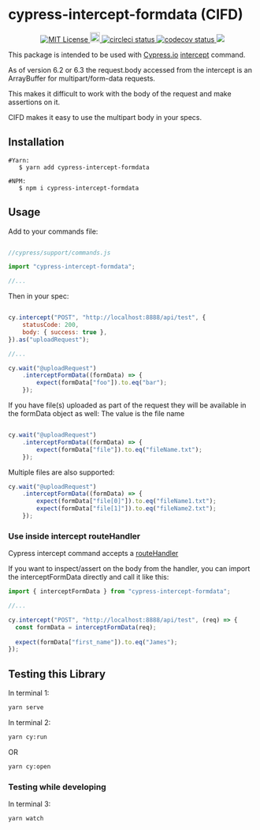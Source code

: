 # cypress-intercept-formdata (CIFD)

<p align="center">
    <a href="LICENSE.md">
       <img src="https://img.shields.io/github/license/yoavniran/cypress-intercept-formdata?color=blue&style=plastic" alt="MIT License"/>
    </a>
    <a href="https://badge.fury.io/js/cypress-intercept-formdata">
        <img src="https://badge.fury.io/js/cypress-intercept-formdata.svg" alt="npm version" height="20">
    </a>
    <a href="https://circleci.com/gh/yoavniran/cypress-intercept-formdata">
        <img src="https://circleci.com/gh/yoavniran/cypress-intercept-formdata.svg?style=svg" alt="circleci status"/>
    </a>  
    <a href="https://codecov.io/gh/yoavniran/cypress-intercept-formdata">
      <img src="https://codecov.io/gh/yoavniran/cypress-intercept-formdata/branch/master/graph/badge.svg" alt="codecov status"/>
    </a>
    <a href="https://www.npmjs.com/package/cypress-intercept-formdata">
        <img src="https://img.shields.io/npm/dm/cypress-intercept-formdata.svg?style=plastic&color=blue&label=monthly%20downloads"/> 
    </a>
</p>

This package is intended to be used with [Cypress.io](https://www.cypress.io/) [intercept](https://docs.cypress.io/api/commands/intercept.html) command.

As of version 6.2 or 6.3 the request.body accessed from the intercept is an ArrayBuffer for multipart/form-data requests.

This makes it difficult to work with the body of the request and make assertions on it.

CIFD makes it easy to use the multipart body in your specs.

## Installation

```shell
#Yarn: 
   $ yarn add cypress-intercept-formdata

#NPM:
   $ npm i cypress-intercept-formdata
``` 

## Usage

Add to your commands file:

```javascript

//cypress/support/commands.js

import "cypress-intercept-formdata";

//...
```

Then in your spec:

```javascript

cy.intercept("POST", "http://localhost:8888/api/test", {
	statusCode: 200,
	body: { success: true },
}).as("uploadRequest");

//...

cy.wait("@uploadRequest")
	.interceptFormData((formData) => {
		expect(formData["foo"]).to.eq("bar");
	});

```

If you have file(s) uploaded as part of the request they will be available in the formData object as well:
The value is the file name

```javascript

cy.wait("@uploadRequest")
	.interceptFormData((formData) => {
		expect(formData["file"]).to.eq("fileName.txt");
	});
```

Multiple files are also supported:

```javascript
cy.wait("@uploadRequest")
	.interceptFormData((formData) => {
		expect(formData["file[0]"]).to.eq("fileName1.txt");
		expect(formData["file[1]"]).to.eq("fileName2.txt");
	});
```

### Use inside intercept routeHandler

Cypress intercept command accepts a [routeHandler](https://docs.cypress.io/api/commands/intercept.html#Intercepting-a-request)

If you want to inspect/assert on the body from the handler, you can import the interceptFormData directly and call it like this:

```javascript
import { interceptFormData } from "cypress-intercept-formdata";

//...

cy.intercept("POST", "http://localhost:8888/api/test", (req) => {
  const formData = interceptFormData(req);
  
  expect(formData["first_name"]).to.eq("James");
});

```

## Testing this Library

In terminal 1:

```bash
yarn serve
```

In terminal 2:

```bash
yarn cy:run
```

OR

```bash
yarn cy:open
```

### Testing while developing

In terminal 3:

```bash
yarn watch
```
